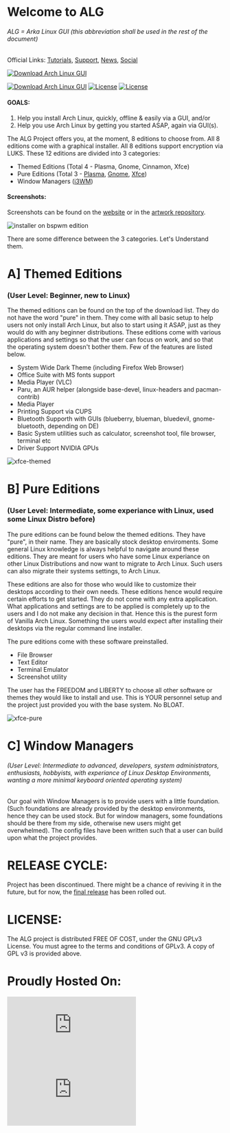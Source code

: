 # Welcome to **ALG**

###### *ALG = Arka Linux GUI* (this abbreviation shall be used in the rest of the document)


Official Links: [Tutorials](https://youtube.com/c/demonkilleralg), [Support](https://discord.com/invite/NgAFEw9Tkf), [News](https://t.me/archlinuxgui), [Social](https://www.instagram.com/archlinuxgui/)

[![Download Arch Linux GUI](https://a.fsdn.com/con/app/sf-download-button)](https://sourceforge.net/p/arch-linux-gui/files)

[![Download Arch Linux GUI](https://img.shields.io/sourceforge/dm/arch-linux-gui.svg)](https://sourceforge.net/projects/arch-linux-gui/files/stats/timeline) [![License](https://img.shields.io/badge/license-GPLv3-blueviolet)]() [![License](https://img.shields.io/badge/maintained-yes-important)]() 



#### GOALS:
1. Help you install Arch Linux, quickly, offline & easily via a GUI, and/or
2. Help you use Arch Linux by getting you started ASAP, again via GUI(s).

The ALG Project offers you, at the moment, 8 editions to choose from. All 8 editions come with a graphical installer. All 8 editions support encryption via LUKS. These 12 editions are divided into 3 categories:
* Themed Editions (Total 4 - Plasma, Gnome, Cinnamon, Xfce)
* Pure Editions (Total 3 - [Plasma](https://kde.org/plasma-desktop/), [Gnome](), [Xfce](https://www.xfce.org/))
* Window Managers ([i3WM](https://i3wm.org/))

#### Screenshots:
Screenshots can be found on the [website](https://archlinuxgui.in/) or in the [artwork repository](https://github.com/arch-linux-gui/artwork).

![installer on bspwm edition](https://raw.githubusercontent.com/arch-linux-gui/artwork/master/desktop-screenshots/ss-with-apps/theme/bspwm/BSPWM-installer.png)

There are some difference between the 3 categories.
Let's Understand them.

# A] Themed Editions 
### (User Level: Beginner, new to Linux)

The themed editions can be found on the top of the download list. They do not have the word "pure" in them. They come with all basic setup to help users not only install Arch Linux, but also to start using it ASAP, just as they would do with any beginner distributions. These editions come with various applications and settings so that the user can focus on work, and so that the operating system doesn't bother them. Few of the features are listed below.

   * System Wide Dark Theme (including Firefox Web Browser)
   * Office Suite with MS fonts support
   * Media Player (VLC)
   * Paru, an AUR helper (alongside base-devel, linux-headers and pacman-contrib)
   * Media Player
   * Printing Support via CUPS
   * Bluetooth Supporth with GUIs (blueberry, blueman, bluedevil, gnome-bluetooth, depending on DE)
   * Basic System utilities such as calculator, screenshot tool, file browser, terminal etc
   * Driver Support NVIDIA GPUs

![xfce-themed](https://raw.githubusercontent.com/arch-linux-gui/artwork/master/desktop-screenshots/ss-with-apps/theme/xfce/xfce4-apps.png)

# B] Pure Editions 
### (User Level: Intermediate, some experiance with Linux, used some Linux Distro before)

   The pure editions can be found below the themed editions. They have "pure", in their name. They are basically stock desktop enviroments. Some general Linux knowledge is always helpful to navigate around these editions. They are meant for users who have some Linux experiance on other Linux Distributions and now want to migrate to Arch Linux. Such users can also migrate their systems settings, to Arch Linux.

   These editions are also for those who would like to customize their desktops according to their own needs. These editions hence would require certain efforts to get started. They do not come with any extra application. What applications and settings are to be applied is completely up to the users and I do not make any decision in that. Hence this is the purest form of Vanilla Arch Linux. Something the users would expect after installing their desktops via the regular command line installer.

  The pure editions come with these software preinstalled.
  * File Browser
  * Text Editor
  * Terminal Emulator
  * Screenshot utility

   The user has the FREEDOM and LIBERTY to choose all other software or themes they would like to install and use. This is YOUR personnel setup and the project just provided you with the base system. No BLOAT.
   
![xfce-pure](https://raw.githubusercontent.com/arch-linux-gui/artwork/master/desktop-screenshots/ss-with-apps/pure/xfce-pure-apps.png)

# C] Window Managers 
###### (User Level: Intermediate to advanced, developers, system administrators, enthusiasts, hobbyists, with experiance of Linux Desktop Environments, wanting a more minimal keyboard oriented operating system)

Our goal with Window Managers is to provide users with a little foundation. (Such foundations are already provided by the desktop environments, hence they can be used stock. But for window managers, some foundations should be there from my side, otherwise new users might get overwhelmed). The config files have been written such that a user can build upon what the project provides.
    
# RELEASE CYCLE: 
Project has been discontinued. There might be a chance of reviving it in the future, but for now, the [final release](https://github.com/arch-linux-gui/alg-releases/releases/tag/v2022.07) has been rolled out.

# LICENSE: 
The ALG project is distributed FREE OF COST, under the GNU GPLv3 License. You must agree to the terms and conditions of GPLv3. A copy of GPL v3 is provided above.

# Proudly Hosted On:
[![Download Arch Linux GUI](https://sourceforge.net/sflogo.php?type=14&group_id=3315102)](https://sourceforge.net/) [![Download Arch Linux GUI](https://osdn.net/sflogo.php?group_id=13109&type=2)](https://osdn.net/)
